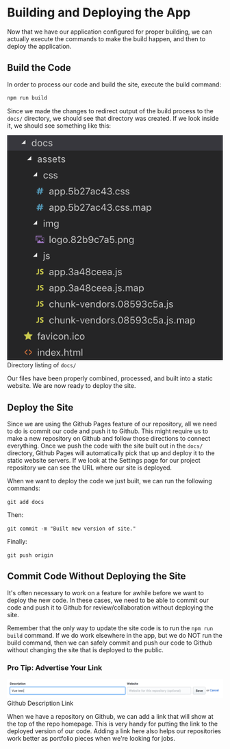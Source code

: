# Building and Deploying the App

Now that we have our application configured for proper building, we can actually execute the commands to make the build happen, and then to deploy the application. 

## Build the Code
In order to process our code and build the site, execute the build command:

```bash
npm run build
```

Since we made the changes to redirect output of the build process to the `docs/` directory, we should see that directory was created. If we look inside it, we should see something like this:

![](/assets/built-docs.png)
<br>Directory listing of `docs/`

Our files have been properly combined, processed, and built into a static website. We are now ready to deploy the site.

## Deploy the Site

Since we are using the Github Pages feature of our repository, all we need to do is commit our code and push it to Github. This might require us to make a new repository on Github and follow those directions to connect everything. Once we push the code with the site built out in the `docs/` directory, Github Pages will automatically pick that up and deploy it to the static website servers. If we look at the Settings page for our project repository we can see the URL where our site is deployed.

When we want to deploy the code we just built, we can run the following commands:

`git add docs`

Then:

`git commit -m "Built new version of site."`

Finally:

`git push origin`

## Commit Code Without Deploying the Site

It's often necessary to work on a feature for awhile before we want to deploy the new code. In these cases, we need to be able to commit our code and push it to Github for review/collaboration without deploying the site. 

Remember that the only way to update the site code is to run the `npm run build` command. If we do work elsewhere in the app, but we do NOT run the build command, then we can safely commit and push our code to Github without changing the site that is deployed to the public.

### Pro Tip: Advertise Your Link

![Github Description Link](/img/github-description-link.png)
<br>Github Description Link

When we have a repository on Github, we can add a link that will show at the top of the repo homepage. This is very handy for putting the link to the deployed version of our code. Adding a link here also helps our repositories work better as portfolio pieces when we're looking for jobs.










